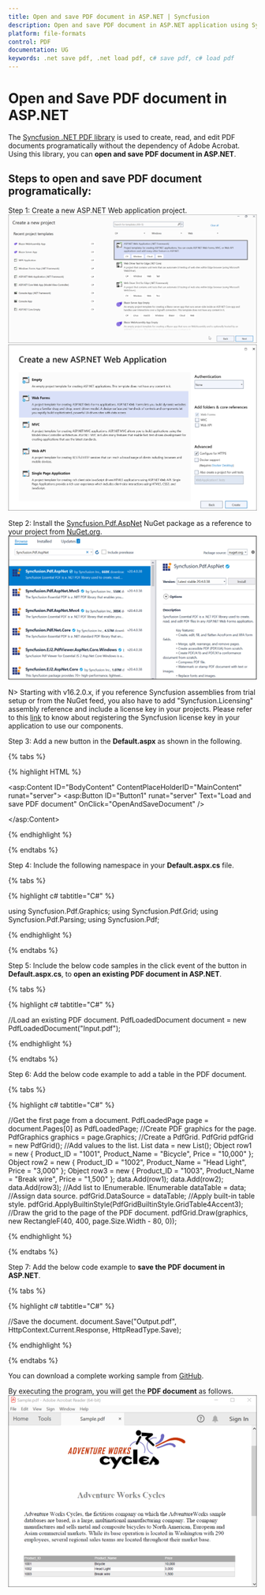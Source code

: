 ```yaml
---
title: Open and save PDF document in ASP.NET | Syncfusion
description: Open and save PDF document in ASP.NET application using Syncfusion .NET PDF library without the dependency of Adobe Acrobat. 
platform: file-formats
control: PDF
documentation: UG
keywords: .net save pdf, .net load pdf, c# save pdf, c# load pdf
---
```


# Open and Save PDF document in ASP.NET

The [Syncfusion .NET PDF library](https://www.syncfusion.com/document-processing/pdf-framework/net) is used to create, read, and edit PDF documents programatically without the dependency of Adobe Acrobat. Using this library, you can **open and save PDF document in ASP.NET**.

## Steps to open and save PDF document programatically: 

Step 1: Create a new ASP.NET Web application project.
![Create ASP.NET Web application in Visual Studio](Images/Create_ASP_NET_application.png)
![Create ASP.NET Web application in Visual Studio - step2](Images/Select_Web_Forms.png)

Step 2: Install the [Syncfusion.Pdf.AspNet](https://www.nuget.org/packages/Syncfusion.Pdf.AspNet/) NuGet package as a reference to your project from [NuGet.org](https://www.nuget.org/).
![NuGet package reference](Images/NuGet_package_ASP_NET.png)

N> Starting with v16.2.0.x, if you reference Syncfusion assemblies from trial setup or from the NuGet feed, you also have to add "Syncfusion.Licensing" assembly reference and include a license key in your projects. Please refer to this [link](https://help.syncfusion.com/common/essential-studio/licensing/overview) to know about registering the Syncfusion license key in your application to use our components.

Step 3: Add a new button in the **Default.aspx** as shown in the following.

{% tabs %}

{% highlight HTML %}

<asp:Content ID="BodyContent" ContentPlaceHolderID="MainContent" runat="server">
    <asp:Button ID="Button1" runat="server" Text="Load and save PDF document" OnClick="OpenAndSaveDocument" />  
    <div>
        <script type ="text/javascript">        
        </script>
    </div>
</asp:Content>

{% endhighlight %}

{% endtabs %}

Step 4: Include the following namespace in your **Default.aspx.cs** file.

{% tabs %}

{% highlight c# tabtitle="C#" %}

using Syncfusion.Pdf.Graphics;
using Syncfusion.Pdf.Grid;
using Syncfusion.Pdf.Parsing;
using Syncfusion.Pdf;

{% endhighlight %}

{% endtabs %}

Step 5: Include the below code samples in the click event of the button in **Default.aspx.cs**, to **open an existing PDF document in ASP.NET**.

{% tabs %}

{% highlight c# tabtitle="C#" %}

//Load an existing PDF document.
PdfLoadedDocument document = new PdfLoadedDocument("Input.pdf");

{% endhighlight %}

{% endtabs %}

Step 6: Add the below code example to add a table in the PDF document.

{% tabs %}

{% highlight c# tabtitle="C#" %}

//Get the first page from a document.
PdfLoadedPage page = document.Pages[0] as PdfLoadedPage;
//Create PDF graphics for the page.
PdfGraphics graphics = page.Graphics;
//Create a PdfGrid.
PdfGrid pdfGrid = new PdfGrid();
//Add values to the list.
List<object> data = new List<object>();
Object row1 = new { Product_ID = "1001", Product_Name = "Bicycle", Price = "10,000" };
Object row2 = new { Product_ID = "1002", Product_Name = "Head Light", Price = "3,000" };
Object row3 = new { Product_ID = "1003", Product_Name = "Break wire", Price = "1,500" };
data.Add(row1);
data.Add(row2);
data.Add(row3);
//Add list to IEnumerable.
IEnumerable<object> dataTable = data;
//Assign data source.
pdfGrid.DataSource = dataTable;
//Apply built-in table style.
pdfGrid.ApplyBuiltinStyle(PdfGridBuiltinStyle.GridTable4Accent3);
//Draw the grid to the page of the PDF document.
pdfGrid.Draw(graphics, new RectangleF(40, 400, page.Size.Width - 80, 0));

{% endhighlight %}

{% endtabs %}

Step 7: Add the below code example to **save the PDF document in ASP.NET**.

{% tabs %}

{% highlight c# tabtitle="C#" %}

//Save the document.
document.Save("Output.pdf", HttpContext.Current.Response, HttpReadType.Save);

{% endhighlight %}

{% endtabs %}

You can download a complete working sample from [GitHub](https://github.com/SyncfusionExamples/PDF-Examples/tree/master/Open%20and%20Save%20PDF%20document/ASP.NET/Open_and_save_PDF_document).

By executing the program, you will get the **PDF document** as follows.
![ASP.Net Web Open and save output PDF document](Images/Open_and_save_output.png)